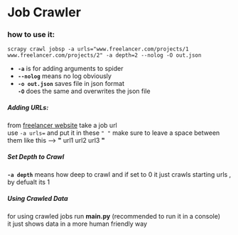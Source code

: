 # Job Crawler

### how to use it:
 `scrapy crawl jobsp -a urls="www.freelancer.com/projects/1 www.freelancer.com/projects/2" -a depth=2 --nolog -O out.json`

+ **`-a`** is for adding arguments to spider  
+ **`--nolog`** means no log obviously  
+ **`-o out.json`**  saves file in json format  
**`-O`** does the same and overwrites the json file
##### Adding URLs:
from [freelancer website](freelancer.com) take a job url   
use `-a urls=` and put it in these `" "` make sure to leave a space between them  like this --> **"** url1 url2 url3 **"**  
#####  Set Depth to Crawl
**`-a depth`** means how deep to crawl and if set to 0 it just crawls starting urls  , by defualt its 1

##### Using Crawled Data
for using crawled jobs run **main.py** (recommended to run it in a console)  
it just shows data in a more human friendly way
